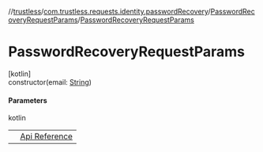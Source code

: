 //[trustless](../../../index.md)/[com.trustless.requests.identity.passwordRecovery](../index.md)/[PasswordRecoveryRequestParams](index.md)/[PasswordRecoveryRequestParams](-password-recovery-request-params.md)

# PasswordRecoveryRequestParams

[kotlin]\
constructor(email: [String](https://kotlinlang.org/api/latest/jvm/stdlib/kotlin/-string/index.html))

#### Parameters

kotlin

| | |
|---|---|
|  | [Api Reference](https://developer.finto.io/docs/apis/identity#/User%20management/Initiate%20password%20reset) |
